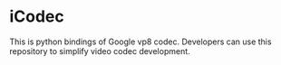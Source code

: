 # iCodec
This is python bindings of Google vp8 codec. Developers can use this repository to simplify video codec development.
 
